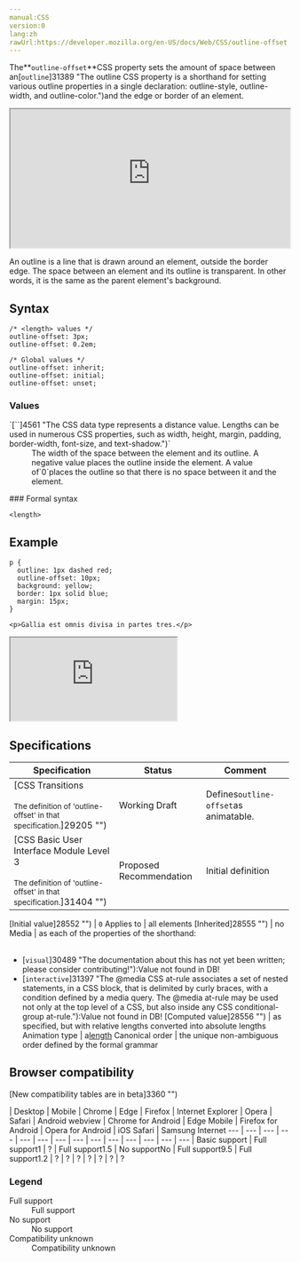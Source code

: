 ```yaml
---
manual:CSS
version:0
lang:zh
rawUrl:https://developer.mozilla.org/en-US/docs/Web/CSS/outline-offset
---
```






The**`outline-offset`**CSS property sets the amount of space between an[`outline`]31389 "The outline CSS property is a shorthand for setting various outline properties in a single declaration: outline-style, outline-width, and outline-color.")and the edge or border of an element.

<iframe src='https://interactive-examples.mdn.mozilla.net/pages/css/outline-offset.html' width='100%' height='250'></iframe>


An outline is a line that is drawn around an element, outside the border edge. The space between an element and its outline is transparent. In other words, it is the same as the parent element&#39;s background.


## Syntax<a name="Syntax"></a>

```
/* <length> values */
outline-offset: 3px;
outline-offset: 0.2em;

/* Global values */
outline-offset: inherit;
outline-offset: initial;
outline-offset: unset;
```

### Values<a name="Values"></a>
<dl><dt id=''>`[`<length>`]4561 "The <length> CSS data type represents a distance value. Lengths can be used in numerous CSS properties, such as width, height, margin, padding, border-width, font-size, and text-shadow.")`</dt><dd>The width of the space between the element and its outline. A negative value places the outline inside the element. A value of`0`places the outline so that there is no space between it and the element.</dd></dl>
### Formal syntax<a name="Formal_syntax"></a>

```
<length>
```

## Example<a name="Example"></a>

```
p {
  outline: 1px dashed red;
  outline-offset: 10px;
  background: yellow;
  border: 1px solid blue;
  margin: 15px;
}
```

```
<p>Gallia est omnis divisa in partes tres.</p>
```


<iframe src='https://mdn.mozillademos.org/en-US/docs/Web/CSS/outline-offset$samples/Example?revision=1355149' width='null' height='null'></iframe>



## Specifications<a name="Specifications"></a>

Specification | Status | Comment 
 ---  |  ---  |  ---  | 
[CSS Transitions<br></br><small>The definition of &#39;outline-offset&#39; in that specification.</small>]29205 "") | Working Draft | Defines`outline-offset`as animatable. 
[CSS Basic User Interface Module Level 3<br></br><small>The definition of &#39;outline-offset&#39; in that specification.</small>]31404 "") | Proposed Recommendation | Initial definition 


[Initial value]28552 "") | `0` 
Applies to | all elements 
[Inherited]28555 "") | no 
Media | as each of the properties of the shorthand:<br></br>
* [`visual`]30489 "The documentation about this has not yet been written; please consider contributing!"):Value not found in DB!
* [`interactive`]31397 "The @media CSS at-rule associates a set of nested statements, in a CSS block, that is delimited by curly braces, with a condition defined by a media query. The @media at-rule may be used not only at the top level of a CSS, but also inside any CSS conditional-group at-rule."):Value not found in DB! 
[Computed value]28556 "") | as specified, but with relative lengths converted into absolute lengths 
Animation type | a[length](%4561#Interpolation "Values of the <length> CSS data type are interpolated as real, floating-point numbers.") 
Canonical order | the unique non-ambiguous order defined by the formal grammar 


## Browser compatibility<a name="Browser_Compatibility"></a>




[New compatibility tables are in beta<i></i>]3360 "")

 | <abbr>Desktop<i></i></abbr> | <abbr>Mobile<i></i></abbr> 
 | <abbr>Chrome<i></i></abbr> | <abbr>Edge<i></i></abbr> | <abbr>Firefox<i></i></abbr> | <abbr>Internet Explorer<i></i></abbr> | <abbr>Opera<i></i></abbr> | <abbr>Safari<i></i></abbr> | <abbr>Android webview<i></i></abbr> | <abbr>Chrome for Android<i></i></abbr> | <abbr>Edge Mobile<i></i></abbr> | <abbr>Firefox for Android<i></i></abbr> | <abbr>Opera for Android<i></i></abbr> | <abbr>iOS Safari<i></i></abbr> | <abbr>Samsung Internet<i></i></abbr> 
 ---  |  ---  |  ---  |  ---  |  ---  |  ---  |  ---  |  ---  |  ---  |  ---  |  ---  |  ---  |  ---  |  ---  | 
Basic support | <abbr>Full support</abbr>1 | <abbr>?</abbr> | <abbr>Full support</abbr>1.5 | <abbr>No support</abbr>No | <abbr>Full support</abbr>9.5 | <abbr>Full support</abbr>1.2 | <abbr>?</abbr> | <abbr>?</abbr> | <abbr>?</abbr> | <abbr>?</abbr> | <abbr>?</abbr> | <abbr>?</abbr> | <abbr>?</abbr> 


### Legend<a name="Legend"></a>
<dl><dt id=''><abbr>Full support</abbr></dt><dd>Full support</dd><dt id=''><abbr>No support</abbr></dt><dd>No support</dd><dt id=''><abbr>Compatibility unknown</abbr></dt><dd>Compatibility unknown</dd></dl>



